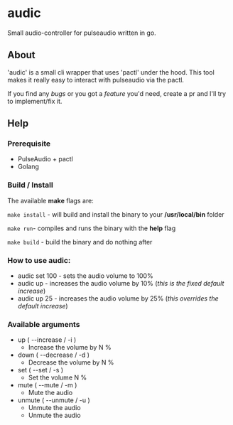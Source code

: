 # audic

Small audio-controller for pulseaudio written in go.

## About

'audic' is a small cli wrapper that uses 'pactl' under the hood.
This tool makes it really easy to interact with pulseaudio via the pactl.

If you find any _bugs_ or you got a _feature_ you'd need, create a pr and I'll try to implement/fix it.

## Help

### Prerequisite

-   PulseAudio + pactl
-   Golang

### Build / Install

The available **make** flags are:

`make install` - will build and install the binary to your **/usr/local/bin** folder

`make run`- compiles and runs the binary with the **help** flag

`make build` - build the binary and do nothing after


### How to use **audic**:

-   audic set 100 - sets the audio volume to 100%
-   audic up - increases the audio volume by 10% (_this is the fixed default increase_)
-   audic up 25 - increases the audio volume by 25% (_this overrides the default increase_)

### Available arguments

-   up ( --increase / -i )
    -   Increase the volume by N %
-   down ( --decrease / -d )
    -   Decrease the volume by N %
-   set ( --set / -s )
    -   Set the volume N %
-   mute ( --mute / -m )
    -   Mute the audio
-   unmute ( --unmute / -u )
    -   Unmute the audio
    -   Unmute the audio
